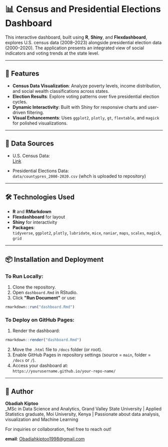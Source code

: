 # 📊 Census and Presidential Elections Dashboard

This interactive dashboard, built using **R**, **Shiny**, and **Flexdashboard**, explores U.S. census data (2008–2023) alongside presidential election data (2000–2020). The application presents an integrated view of social indicators and voting trends at the state level.

---

## 🚀 Features

- **Census Data Visualization**: Analyze poverty levels, income distribution, and social wealth classifications across states.
- **Election Results**: Explore voting patterns over five presidential election cycles.
- **Dynamic Interactivity**: Built with Shiny for responsive charts and user-driven filtering.
- **Visual Enhancements**: Uses `ggplot2`, `plotly`, `gt`, `flextable`, and `magick` for polished visualizations.

---

## 📁 Data Sources

- U.S. Census Data:  
  [Link](https://raw.githubusercontent.com/dilernia/STA418-518/main/Data/census_data_state_2008-2023.csv)

- Presidential Elections Data:  
  `data/countypres_2000-2020.csv` (whch is uploaded to repository)

---

## 🛠 Technologies Used

- **R** and **RMarkdown**
- **Flexdashboard** for layout
- **Shiny** for interactivity
- **Packages**:  
  `tidyverse`, `ggplot2`, `plotly`, `lubridate`, `mice`, `naniar`, `maps`, `scales`, `magick`, `grid`


---

## 📦 Installation and Deployment

### To Run Locally:

1. Clone the repository.
2. Open `dashboard.Rmd` in RStudio.
3. Click **"Run Document"** or use:

```r
rmarkdown::run("dashboard.Rmd")
```

### To Deploy on GitHub Pages:

1. Render the dashboard:

```r
rmarkdown::render("dashboard.Rmd")
```

2. Move the `.html` file to `/docs` folder (or root).
3. Enable GitHub Pages in repository settings (source = `main`, folder = `/docs` or `/`).
4. Access your dashboard at:  
   `https://yourusername.github.io/your-repo-name/`

---

## 👤 Author

**Obadiah Kiptoo**  
\_MSc in Data Science and Analytics, Grand Valley State University | Applied Statistics graduate, Moi University, Kenya | Passionate about data analysis, visualization and Machine Learning

For inquiries or collaboration, feel free to reach out!

**email**: Obadiahkiptoo1998@gmail.com
